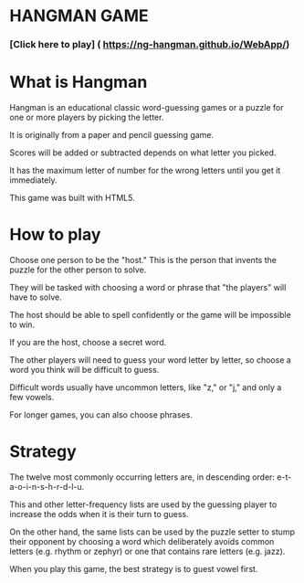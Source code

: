 HANGMAN GAME
============

### [Click here to play] ( https://ng-hangman.github.io/WebApp/)



What is Hangman
=======

Hangman is an educational classic word-guessing games or a puzzle for one or more players by picking the letter. 

It is originally from a paper and pencil guessing game. 

Scores will be added or subtracted depends on what letter you picked. 

It has the maximum letter of number for the wrong letters until you get it immediately. 

This game was built with HTML5.



How to play 
===================

Choose one person to be the "host." This is the person that invents the puzzle for the other person to solve. 

They will be tasked with choosing a word or phrase that "the players" will have to solve.

The host should be able to spell confidently or the game will be impossible to win.

If you are the host, choose a secret word. 

The other players will need to guess your word letter by letter, so choose a word you think will be difficult to guess. 

Difficult words usually have uncommon letters, like "z," or "j," and only a few vowels.

For longer games, you can also choose phrases.



Strategy
========

The twelve most commonly occurring letters are, in descending order: e-t-a-o-i-n-s-h-r-d-l-u. 

This and other letter-frequency lists are used by the guessing player to increase the odds when it is their turn to guess.

On the other hand, the same lists can be used by the puzzle setter to stump their opponent by choosing a word which deliberately avoids common letters (e.g. rhythm or zephyr) or one that contains rare letters (e.g. jazz).

When you play this game, the best strategy is to guest vowel first.


